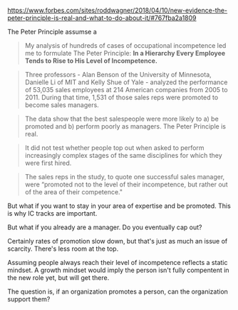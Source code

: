 https://www.forbes.com/sites/roddwagner/2018/04/10/new-evidence-the-peter-principle-is-real-and-what-to-do-about-it/#767fba2a1809

The Peter Principle assumse a 

> My analysis of hundreds of cases of occupational incompetence led me to formulate The Peter Principle:
>  __In a Hierarchy Every Employee Tends to Rise to His Level of Incompetence.__

> Three professors - Alan Benson of the University of Minnesota, Danielle Li of MIT and Kelly Shue of Yale - analyzed the performance of 53,035 sales employees at 214 American companies from 2005 to 2011. During that time, 1,531 of those sales reps were promoted to become sales managers.

> The data show that the best salespeople were more likely to a) be promoted and b) perform poorly as managers. The Peter Principle is real.

> It did not test whether people top out when asked to perform increasingly complex stages of the same disciplines for which they were first hired.

> The sales reps in the study, to quote one successful sales manager, were “promoted not to the level of their incompetence, but rather out of the area of their competence."

But what if you want to stay in your area of expertise and be promoted. This is why IC tracks are important.

But what if you already are a manager. Do you eventually cap out?

Certainly rates of promotion slow down, but that's just as much an issue of scarcity. There's less room at the top.

Assuming people always reach their level of incompetence reflects a static mindset. A growth mindset would imply the person isn't fully compentent in the new role yet, but will get there.

The question is, if an organization promotes a person, can the organization support them?